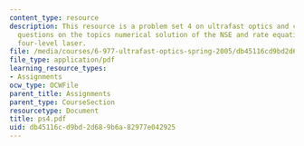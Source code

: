 ```yaml
---
content_type: resource
description: This resource is a problem set 4 on ultrafast optics and covers 2 problem
  questions on the topics numerical solution of the NSE and rate equations for the
  four-level laser.
file: /media/courses/6-977-ultrafast-optics-spring-2005/db45116cd9bd2d689b6a82977e042925_ps4.pdf
file_type: application/pdf
learning_resource_types:
- Assignments
ocw_type: OCWFile
parent_title: Assignments
parent_type: CourseSection
resourcetype: Document
title: ps4.pdf
uid: db45116c-d9bd-2d68-9b6a-82977e042925
---
```


